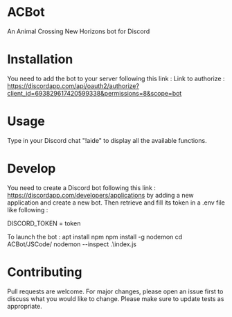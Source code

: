 # ACBot
An Animal Crossing New Horizons bot for Discord

# Installation
You need to add the bot to your server following this link :
Link to authorize : https://discordapp.com/api/oauth2/authorize?client_id=693829617420599338&permissions=8&scope=bot

# Usage 
Type in your Discord chat "!aide" to display all the available functions. 

# Develop
You need to create a Discord bot following this link : https://discordapp.com/developers/applications by adding a new application and create a new bot. 
Then retrieve and fill its token in a .env file like following :

DISCORD_TOKEN = token

To launch the bot : 
apt install npm
npm install -g nodemon
cd ACBot/JSCode/
nodemon --inspect .\index.js

# Contributing
Pull requests are welcome. For major changes, please open an issue first to discuss what you would like to change.
Please make sure to update tests as appropriate.
